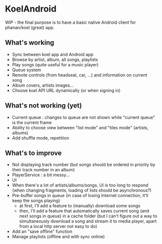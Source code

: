 # KoelAndroid
WIP - the final purpose is to have a basic native Android client for phanan/koel (great) app.

## What's working

- Sync between koel app and Android app
- Browse by artist, album, all songs, playlists
- Play songs (quite useful for a music player)
- Queue system
- Remote controls (from headseat, car, ...) and information on current song
- Album covers, artists images...
- Choose koel API URL dynamically (or when signing in)

## What's not working (yet)

- Current queue : changes to queue are not shown while "current queue" is the current frame
- Ability to choose view between "list mode" and "tiles mode" (artists, albums)
- Add shuffle mode, repetition

## What's to improve

- Not displaying track number (but songs should be ordered in priority by their track number in an album)
- PlayerService : a bit messy...
- UI
- When there's a lot of artists/albums/songs, UI is too long to respond (when changing fragments, loading of lists should be asynchronous?)
- Pre-buffer songs in queue (in case of losing Internet connection, it'll keep the songs playing)
    - at first, I'll add a feature to (manually) download some songs
    - then, I'll add a feature that automatically saves current song (and next songs in queue) in a cache folder (but I can't figure out a way to simultaneously download a song and stream it to media 
player, apart from a local http server not easy to do)
- Add an "save offline" function
- Manage playlists (offline and with sync online)
